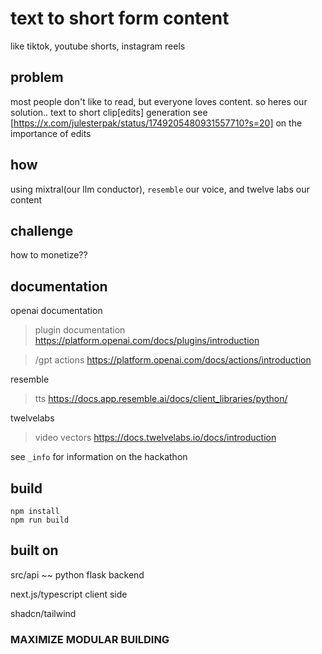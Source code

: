 # text to short form content 
like tiktok, youtube shorts, instagram reels

## problem
most people don't like to read, but everyone loves content. so heres our solution.. text to short clip[edits] generation
see [https://x.com/julesterpak/status/1749205480931557710?s=20] on the importance of edits

## how
using mixtral(our llm conductor), `resemble` our voice, and twelve labs our content

## challenge
how to monetize??

## documentation
openai documentation
 > plugin documentation
   https://platform.openai.com/docs/plugins/introduction

 > /gpt actions
   https://platform.openai.com/docs/actions/introduction

resemble
 > tts
   https://docs.app.resemble.ai/docs/client_libraries/python/

twelvelabs
 > video vectors
   https://docs.twelvelabs.io/docs/introduction

see ```_info``` for information on the hackathon

## build
```
npm install
npm run build
```

## built on
src/api ~~ python flask backend

next.js/typescript client side

shadcn/tailwind


### MAXIMIZE MODULAR BUILDING
